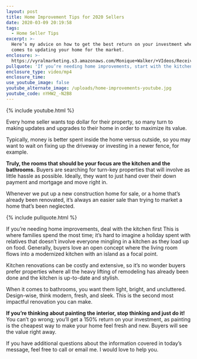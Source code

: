 ```yaml
---
layout: post
title: Home Improvement Tips for 2020 Sellers
date: 2020-03-09 20:19:58
tags:
  - Home Seller Tips
excerpt: >-
  Here’s my advice on how to get the best return on your investment when it
  comes to updating your home for the market.
enclosure: >-
  https://vyralmarketing.s3.amazonaws.com/Monique+Walker/+VIdeos/Receive+a+Free+Market+Snapshot.mp4
pullquote: 'If you’re needing home improvements, start with the kitchen.'
enclosure_type: video/mp4
enclosure_time:
use_youtube_image: false
youtube_alternate_image: /uploads/home-improvements-youtube.jpg
youtube_code: nYHW2_-N2B8
---
```


{% include youtube.html %}

Every home seller wants top dollar for their property, so many turn to making updates and upgrades to their home in order to maximize its value.

Typically, money is better spent inside the home versus outside, so you may want to wait on fixing up the driveway or investing in a newer fence, for example.&nbsp;

**Truly, the rooms that should be your focus are the kitchen and the bathrooms.** Buyers are searching for turn-key properties that will involve as little hassle as possible. Ideally, they want to just hand over their down payment and mortgage and move right in.

Whenever we put up a new construction home for sale, or a home that’s already been renovated, it’s always an easier sale than trying to market a home that’s been neglected.&nbsp;

{% include pullquote.html %}

If you’re needing home improvements, deal with the kitchen first This is where families spend the most time; it’s hard to imagine a holiday spent with relatives that doesn’t involve everyone mingling in a kitchen as they load up on food. Generally, buyers love an open concept where the living room flows into a modernized kitchen with an island as a focal point.&nbsp;

Kitchen renovations can be costly and extensive, so it’s no wonder buyers prefer properties where all the heavy lifting of remodeling has already been done and the kitchen is up-to-date and stylish.&nbsp;

When it comes to bathrooms, you want them light, bright, and uncluttered. Design-wise, think modern, fresh, and sleek. This is the second most impactful renovation you can make.&nbsp;

**If you’re thinking about painting the interior, stop thinking and just do it\!** You can’t go wrong; you’ll get a 150% return on your investment, as painting is the cheapest way to make your home feel fresh and new. Buyers will see the value right away.&nbsp;

If you have additional questions about the information covered in today’s message, feel free to call or email me. I would love to help you.
